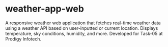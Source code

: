 # weather-app-web
A responsive weather web application that fetches real-time weather data using a weather API based on user-inputted or current location. Displays temperature, sky conditions, humidity, and more. Developed for Task-05 at Prodigy Infotech.
